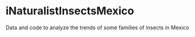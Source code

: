 # iNaturalistInsectsMexico
Data and code to analyze the trends of some families of insects in Mexico

